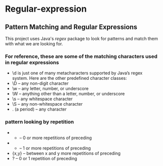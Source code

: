 # Regular-expression

## Pattern Matching and Regular Expressions
This project uses Java's _regex_ package to look for patterns and match them with what we are looking for. 

### For reference, these are some of the matching characters used in regular expressions
* \d is just one of many metacharacters supported by Java’s regex system. Here are the other predefined character classes:
* \D – any non-digit character
* \w – any letter, number, or underscore
* \W – anything other than a letter, number, or underscore 
* \s – any whitespace character
* \S – any non-whitespace character
* . (a period) – any character

### pattern looking by repetition 
* * – 0 or more repetitions of preceding
* + – 1 or more repetitions of preceding
* {x,y} – between x and y more repetitions of preceding 
* ? – 0 or 1 repetition of preceding
